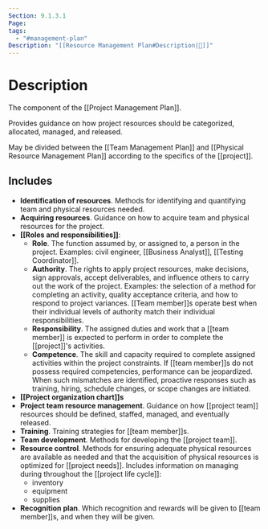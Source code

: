 ```yaml
---
Section: 9.1.3.1
Page: 
tags:
  - "#management-plan"
Description: "[[Resource Management Plan#Description|📝]]"
---
```

# Description
The component of the [[Project Management Plan]].

Provides guidance on how project resources should be categorized, allocated, managed, and released.

May be divided between the [[Team Management Plan]] and [[Physical Resource Management Plan]] according to the specifics of the [[project]].
## Includes
- **Identification of resources**. Methods for identifying and quantifying team and physical resources needed.
- **Acquiring resources**. Guidance on how to acquire team and physical resources for the project.
- **[[Roles and responsibilities]]**:
	- **Role**. The function assumed by, or assigned to, a person in the project. Examples: civil engineer, [[Business Analyst]], [[Testing Coordinator]].
	- **Authority**. The rights to apply project resources, make decisions, sign approvals, accept deliverables, and influence others to carry out the work of the project. Examples: the selection of a method for completing an activity, quality acceptance criteria, and how to respond to project variances. [[Team member]]s operate best when their individual levels of authority match their individual responsibilities.
	- **Responsibility**. The assigned duties and work that a [[team member]] is expected to perform in order to complete the [[project]]'s activities.
	- **Competence**. The skill and capacity required to complete assigned activities within the project constraints. If [[team member]]s do not possess required competencies, performance can be jeopardized. When such mismatches are identified, proactive responses such as training, hiring, schedule changes, or scope changes are initiated.
- **[[Project organization chart]]s**
- **Project team resource management**. Guidance on how [[project team]] resources should be defined, staffed, managed, and eventually released.
- **Training**. Training strategies for [[team member]]s.
- **Team development**. Methods for developing the [[project team]].
- **Resource control**. Methods for ensuring adequate physical resources are available as needed and that the acquisition of physical resources is optimized for [[project needs]]. Includes information on managing during throughout the [[project life cycle]]:
	- inventory
	- equipment
	- supplies 
- **Recognition plan**. Which recognition and rewards will be given to [[team member]]s, and when they will be given.